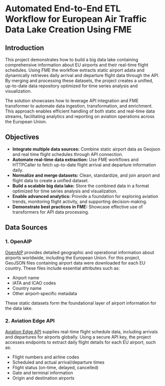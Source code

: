 # Automated End-to-End ETL Workflow for European Air Traffic Data Lake Creation Using FME

## Introduction

This project demonstrates how to build a big data lake containing comprehensive information about EU airports and their real-time flight schedules. Using FME the workflow extracts static airport adata and dynamically retrieves daily arrival and departure flight data through the API. By merging and processing these datasets, the project creates a unified, up-to-date data repository optimized for time series analysis and visualization.

The solution showcases how to leverage API integration and FME transformer to automate data ingestion, transformation, and enrichment. This approach enables efficient handling of both static and real-time data streams, facilitating analytics and reporting on aviation operations across the European Union.

## Objectives

* **Integrate multiple data sources:** Combine static airport data as Geojson and real time flight schedules through API connection.
* **Automate real-time data extraction:** Use FME workflows and HTTPCaller to fetch up-to-date flight arrival and departure information daily.
* **Normalize and merge datasets:** Clean, standardize, and join airport and flight data to create a unified dataset.
* **Build a scalable big data lake:** Store the combined data in a format optimized for time series analysis and visualization.
* **Enable advanced analytics:** Provide a foundation for exploring aviation trends, monitoring flight activity, and supporting decision-making.
* **Demonstrate best practices in FME:** Showcase effective use of transformers for API data processing.

## Data Sources

### 1. OpenAIP

[OpenAIP](https://www.openaip.net/) provides detailed geographic and operational information about airports worldwide, including the European Union. For this project, GeoJSON files containing airport data were downloaded for each EU country. These files include essential attributes such as:

* Airport name
* IATA and ICAO codes
* Country name
* Other airport-specific metadata

These static datasets form the foundational layer of airport information for the data lake.

### 2. Aviation Edge API

[Aviation Edge API](https://aviation-edge.com/) supplies real-time flight schedule data, including arrivals and departures for airports globally. Using a secure API key, the project accesses endpoints to extract daily flight details for each EU airport, such as:

* Flight numbers and airline codes
* Scheduled and actual arrival/departure times
* Flight status (on-time, delayed, cancelled)
* Gate and terminal information
* Origin and destination airports






